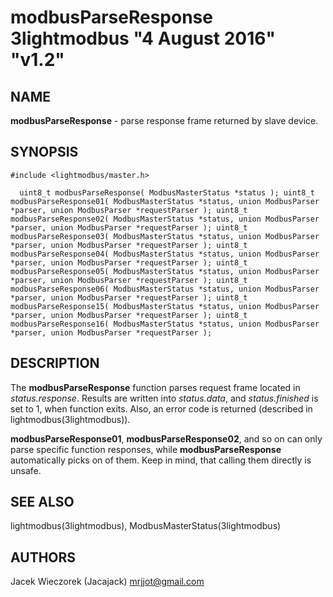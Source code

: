 # modbusParseResponse 3lightmodbus "4 August 2016" "v1.2"

## NAME
**modbusParseResponse** - parse response frame returned by slave device.

## SYNOPSIS
`#include <lightmodbus/master.h>`

`  
	uint8_t modbusParseResponse( ModbusMasterStatus *status );
	uint8_t modbusParseResponse01( ModbusMasterStatus *status, union ModbusParser *parser, union ModbusParser *requestParser );
	uint8_t modbusParseResponse02( ModbusMasterStatus *status, union ModbusParser *parser, union ModbusParser *requestParser );
	uint8_t modbusParseResponse03( ModbusMasterStatus *status, union ModbusParser *parser, union ModbusParser *requestParser );
	uint8_t modbusParseResponse04( ModbusMasterStatus *status, union ModbusParser *parser, union ModbusParser *requestParser );
	uint8_t modbusParseResponse05( ModbusMasterStatus *status, union ModbusParser *parser, union ModbusParser *requestParser );
	uint8_t modbusParseResponse06( ModbusMasterStatus *status, union ModbusParser *parser, union ModbusParser *requestParser );
	uint8_t modbusParseResponse15( ModbusMasterStatus *status, union ModbusParser *parser, union ModbusParser *requestParser );
	uint8_t modbusParseResponse16( ModbusMasterStatus *status, union ModbusParser *parser, union ModbusParser *requestParser );
`

## DESCRIPTION
The **modbusParseResponse** function parses request frame located in *status.response*. Results are written into *status.data*, and *status.finished* is set to 1, when function exits.
Also, an error code is returned (described in lightmodbus(3lightmodbus)).

**modbusParseResponse01**, **modbusParseResponse02**, and so on can only parse specific function responses, while **modbusParseResponse** automatically picks on of them. Keep in mind, that calling them directly is unsafe.

## SEE ALSO
lightmodbus(3lightmodbus), ModbusMasterStatus(3lightmodbus)

## AUTHORS
Jacek Wieczorek (Jacajack) <mrjjot@gmail.com>
